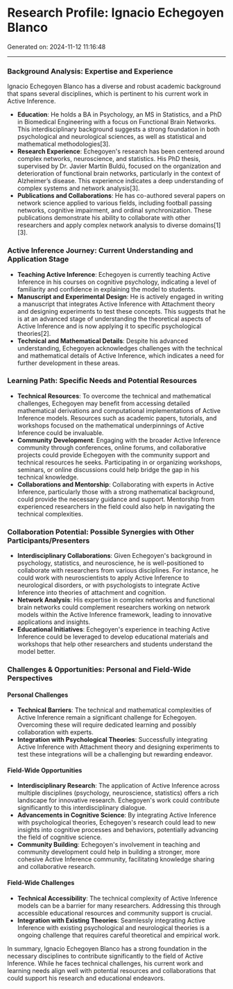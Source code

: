 # Research Profile: Ignacio Echegoyen Blanco

Generated on: 2024-11-12 11:16:48

---

### Background Analysis: Expertise and Experience

Ignacio Echegoyen Blanco has a diverse and robust academic background that spans several disciplines, which is pertinent to his current work in Active Inference.

- **Education**: He holds a BA in Psychology, an MS in Statistics, and a PhD in Biomedical Engineering with a focus on Functional Brain Networks. This interdisciplinary background suggests a strong foundation in both psychological and neurological sciences, as well as statistical and mathematical methodologies[3].
- **Research Experience**: Echegoyen's research has been centered around complex networks, neuroscience, and statistics. His PhD thesis, supervised by Dr. Javier Martín Buldú, focused on the organization and deterioration of functional brain networks, particularly in the context of Alzheimer’s disease. This experience indicates a deep understanding of complex systems and network analysis[3].
- **Publications and Collaborations**: He has co-authored several papers on network science applied to various fields, including football passing networks, cognitive impairment, and ordinal synchronization. These publications demonstrate his ability to collaborate with other researchers and apply complex network analysis to diverse domains[1][3].

### Active Inference Journey: Current Understanding and Application Stage

- **Teaching Active Inference**: Echegoyen is currently teaching Active Inference in his courses on cognitive psychology, indicating a level of familiarity and confidence in explaining the model to students.
- **Manuscript and Experimental Design**: He is actively engaged in writing a manuscript that integrates Active Inference with Attachment theory and designing experiments to test these concepts. This suggests that he is at an advanced stage of understanding the theoretical aspects of Active Inference and is now applying it to specific psychological theories[2].
- **Technical and Mathematical Details**: Despite his advanced understanding, Echegoyen acknowledges challenges with the technical and mathematical details of Active Inference, which indicates a need for further development in these areas.

### Learning Path: Specific Needs and Potential Resources

- **Technical Resources**: To overcome the technical and mathematical challenges, Echegoyen may benefit from accessing detailed mathematical derivations and computational implementations of Active Inference models. Resources such as academic papers, tutorials, and workshops focused on the mathematical underpinnings of Active Inference could be invaluable.
- **Community Development**: Engaging with the broader Active Inference community through conferences, online forums, and collaborative projects could provide Echegoyen with the community support and technical resources he seeks. Participating in or organizing workshops, seminars, or online discussions could help bridge the gap in his technical knowledge.
- **Collaborations and Mentorship**: Collaborating with experts in Active Inference, particularly those with a strong mathematical background, could provide the necessary guidance and support. Mentorship from experienced researchers in the field could also help in navigating the technical complexities.

### Collaboration Potential: Possible Synergies with Other Participants/Presenters

- **Interdisciplinary Collaborations**: Given Echegoyen's background in psychology, statistics, and neuroscience, he is well-positioned to collaborate with researchers from various disciplines. For instance, he could work with neuroscientists to apply Active Inference to neurological disorders, or with psychologists to integrate Active Inference into theories of attachment and cognition.
- **Network Analysis**: His expertise in complex networks and functional brain networks could complement researchers working on network models within the Active Inference framework, leading to innovative applications and insights.
- **Educational Initiatives**: Echegoyen's experience in teaching Active Inference could be leveraged to develop educational materials and workshops that help other researchers and students understand the model better.

### Challenges & Opportunities: Personal and Field-Wide Perspectives

#### Personal Challenges

- **Technical Barriers**: The technical and mathematical complexities of Active Inference remain a significant challenge for Echegoyen. Overcoming these will require dedicated learning and possibly collaboration with experts.
- **Integration with Psychological Theories**: Successfully integrating Active Inference with Attachment theory and designing experiments to test these integrations will be a challenging but rewarding endeavor.

#### Field-Wide Opportunities

- **Interdisciplinary Research**: The application of Active Inference across multiple disciplines (psychology, neuroscience, statistics) offers a rich landscape for innovative research. Echegoyen's work could contribute significantly to this interdisciplinary dialogue.
- **Advancements in Cognitive Science**: By integrating Active Inference with psychological theories, Echegoyen's research could lead to new insights into cognitive processes and behaviors, potentially advancing the field of cognitive science.
- **Community Building**: Echegoyen's involvement in teaching and community development could help in building a stronger, more cohesive Active Inference community, facilitating knowledge sharing and collaborative research.

#### Field-Wide Challenges

- **Technical Accessibility**: The technical complexity of Active Inference models can be a barrier for many researchers. Addressing this through accessible educational resources and community support is crucial.
- **Integration with Existing Theories**: Seamlessly integrating Active Inference with existing psychological and neurological theories is a ongoing challenge that requires careful theoretical and empirical work.

In summary, Ignacio Echegoyen Blanco has a strong foundation in the necessary disciplines to contribute significantly to the field of Active Inference. While he faces technical challenges, his current work and learning needs align well with potential resources and collaborations that could support his research and educational endeavors.
